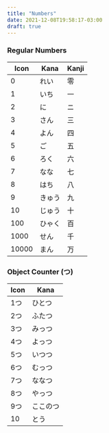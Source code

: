 ```yaml
---
title: "Numbers"
date: 2021-12-08T19:58:17-03:00
draft: true
---
```

### Regular Numbers
| Icon   | Kana   | Kanji |
|--------|--------|-------|
| 0      | れい   | 零    |
| 1      | いち   | 一    |
| 2      | に     | ニ    |
| 3      | さん   | 三    |
| 4      | よん   | 四    |
| 5      | ご     | 五    |
| 6      | ろく   | 六    |
| 7      | なな   | 七    |
| 8      | はち   | 八    |
| 9      | きゅう | 九    |
| 10     | じゅう | 十    |
| 100    | ひゃく | 百    |
| 1000   | せん   | 千    |
| 10000  | まん   | 万    |

### Object Counter (つ)
| Icon | Kana     |
|------|----------|
| 1つ  | ひとつ   |
| 2つ  | ふたつ   |
| 3つ  | みっつ   |
| 4つ  | よっつ   |
| 5つ  | いつつ   |
| 6つ  | むっつ   |
| 7つ  | ななつ   |
| 8つ  | やっつ   |
| 9つ  | ここのつ |
| 10   | とう     |
